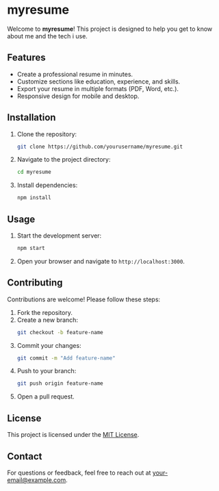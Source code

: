 # myresume
Welcome to **myresume**! This project is designed to help you get to know about me and the tech i use.

## Features
- Create a professional resume in minutes.
- Customize sections like education, experience, and skills.
- Export your resume in multiple formats (PDF, Word, etc.).
- Responsive design for mobile and desktop.

## Installation
1. Clone the repository:
    ```bash
    git clone https://github.com/yourusername/myresume.git
    ```
2. Navigate to the project directory:
    ```bash
    cd myresume
    ```
3. Install dependencies:
    ```bash
    npm install
    ```

## Usage
1. Start the development server:
    ```bash
    npm start
    ```
2. Open your browser and navigate to `http://localhost:3000`.

## Contributing
Contributions are welcome! Please follow these steps:
1. Fork the repository.
2. Create a new branch:
    ```bash
    git checkout -b feature-name
    ```
3. Commit your changes:
    ```bash
    git commit -m "Add feature-name"
    ```
4. Push to your branch:
    ```bash
    git push origin feature-name
    ```
5. Open a pull request.

## License
This project is licensed under the [MIT License](LICENSE).

## Contact
For questions or feedback, feel free to reach out at your-email@example.com.
